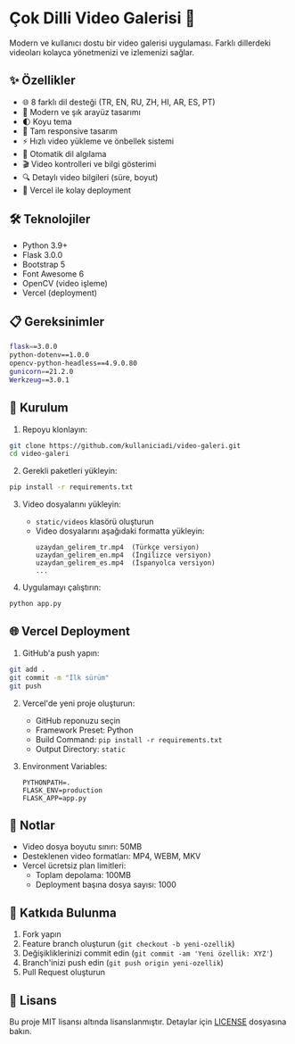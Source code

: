 # Çok Dilli Video Galerisi 🎥

Modern ve kullanıcı dostu bir video galerisi uygulaması. Farklı dillerdeki videoları kolayca yönetmenizi ve izlemenizi sağlar.

## ✨ Özellikler

- 🌐 8 farklı dil desteği (TR, EN, RU, ZH, HI, AR, ES, PT)
- 🎨 Modern ve şık arayüz tasarımı
- 🌓 Koyu tema
- 📱 Tam responsive tasarım
- ⚡ Hızlı video yükleme ve önbellek sistemi
- 🔄 Otomatik dil algılama
- 🎬 Video kontrolleri ve bilgi gösterimi
- 🔍 Detaylı video bilgileri (süre, boyut)
- 🚀 Vercel ile kolay deployment

## 🛠️ Teknolojiler

- Python 3.9+
- Flask 3.0.0
- Bootstrap 5
- Font Awesome 6
- OpenCV (video işleme)
- Vercel (deployment)

## 📋 Gereksinimler

```bash
flask==3.0.0
python-dotenv==1.0.0
opencv-python-headless==4.9.0.80
gunicorn==21.2.0
Werkzeug==3.0.1
```

## 🚀 Kurulum

1. Repoyu klonlayın:
```bash
git clone https://github.com/kullaniciadi/video-galeri.git
cd video-galeri
```

2. Gerekli paketleri yükleyin:
```bash
pip install -r requirements.txt
```

3. Video dosyalarını yükleyin:
   - `static/videos` klasörü oluşturun
   - Video dosyalarını aşağıdaki formatta yükleyin:
     ```
     uzaydan_gelirem_tr.mp4  (Türkçe versiyon)
     uzaydan_gelirem_en.mp4  (İngilizce versiyon)
     uzaydan_gelirem_es.mp4  (İspanyolca versiyon)
     ...
     ```

4. Uygulamayı çalıştırın:
```bash
python app.py
```

## 🌐 Vercel Deployment

1. GitHub'a push yapın:
```bash
git add .
git commit -m "İlk sürüm"
git push
```

2. Vercel'de yeni proje oluşturun:
   - GitHub reponuzu seçin
   - Framework Preset: Python
   - Build Command: `pip install -r requirements.txt`
   - Output Directory: `static`

3. Environment Variables:
   ```
   PYTHONPATH=.
   FLASK_ENV=production
   FLASK_APP=app.py
   ```

## 📝 Notlar

- Video dosya boyutu sınırı: 50MB
- Desteklenen video formatları: MP4, WEBM, MKV
- Vercel ücretsiz plan limitleri:
  - Toplam depolama: 100MB
  - Deployment başına dosya sayısı: 1000

## 🤝 Katkıda Bulunma

1. Fork yapın
2. Feature branch oluşturun (`git checkout -b yeni-ozellik`)
3. Değişikliklerinizi commit edin (`git commit -am 'Yeni özellik: XYZ'`)
4. Branch'inizi push edin (`git push origin yeni-ozellik`)
5. Pull Request oluşturun

## 📄 Lisans

Bu proje MIT lisansı altında lisanslanmıştır. Detaylar için [LICENSE](LICENSE) dosyasına bakın. 